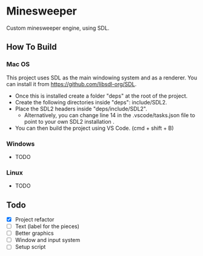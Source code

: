 # Minesweeper
Custom minesweeper engine, using SDL.

## How To Build
### Mac OS
This project uses SDL as the main windowing system and as a renderer. You can install it from https://github.com/libsdl-org/SDL.
* Once this is installed create a folder "deps" at the root of the project.
* Create the following directories inside "deps": include/SDL2.
* Place the SDL2 headers inside "deps/include/SDL2".
    * Alternatively, you can change line 14 in the .vscode/tasks.json file to point to your own SDL2 installation .
* You can then build the project using VS Code. (cmd + shift + B)

### Windows
* TODO

### Linux
* TODO

## Todo
- [x] Project refactor
- [ ] Text (label for the pieces)
- [ ] Better graphics
- [ ] Window and input system
- [ ] Setup script